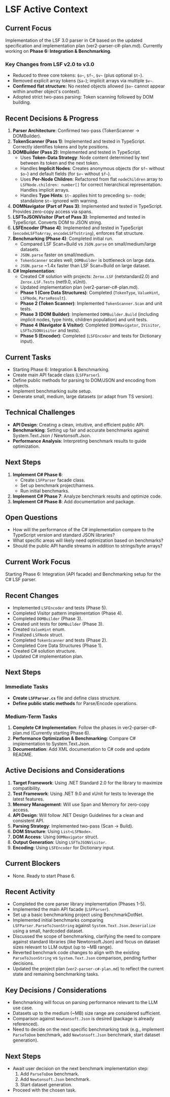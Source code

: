 # LSF Active Context

## Current Focus
Implementation of the LSF 3.0 parser in C# based on the updated specification and implementation plan (ver2-parser-c#-plan.md).
Currently working on **Phase 6: Integration & Benchmarking**.

### Key Changes from LSF v2.0 to v3.0
- Reduced to three core tokens: `$o~`, `$f~`, `$v~` (plus optional `$t~`).
- Removed explicit array tokens (`$a~`); implicit arrays via multiple `$v~`.
- **Confirmed flat structure:** No nested objects allowed (`$o~` cannot appear within another object's context).
- Adopted strict two-pass parsing: Token scanning followed by DOM building.

## Recent Decisions & Progress
1.  **Parser Architecture**: Confirmed two-pass (TokenScanner -> DOMBuilder).
2.  **TokenScanner (Pass 1)**: Implemented and tested in TypeScript. Correctly identifies tokens and byte positions.
3.  **DOMBuilder (Pass 2)**: Implemented and tested in TypeScript.
    *   Uses **Token-Data Strategy**: Node content determined by text between its token and the next token.
    *   Handles **Implicit Nodes**: Creates anonymous objects (for `$f~` without `$o~`) and default fields (for `$v~` without `$f~`).
    *   Uses **Per-Node Children**: Refactored from flat `nodeChildren` array to `LSFNode.children: number[]` for correct hierarchical representation. Handles implicit arrays.
    *   Handles **Type Hints**: `$t~` applies hint to preceding `$v~` node; standalone `$t~` ignored with warning.
4.  **DOMNavigator (Part of Pass 3)**: Implemented and tested in TypeScript. Provides zero-copy access via spans.
5.  **LSFToJSONVisitor (Part of Pass 3)**: Implemented and tested in TypeScript. Converts DOM to JSON string.
6.  **LSFEncoder (Phase 4)**: Implemented and tested in TypeScript (`encodeLSFToArray`, `encodeLSFToString`), enforces flat structure.
7.  **Benchmarking (Phase 4)**: Completed initial run.
    *   Compared LSF Scan+Build vs `JSON.parse` on small/medium/large datasets.
    *   `JSON.parse` faster on small/medium.
    *   `TokenScanner` scales well; `DOMBuilder` is bottleneck on large data.
    *   `JSON.parse` ~1.4x faster than LSF Scan+Build on large dataset.
8.  **C# Implementation**:
    *   Created C# solution with projects: `Zerox.LSF` (netstandard2.0) and `Zerox.LSF.Tests` (net9.0, xUnit).
    *   Updated implementation plan (ver2-parser-c#-plan.md).
    *   **Phase 1 (Core Data Structures)**: Completed (`TokenType`, `ValueHint`, `LSFNode`, `ParseResult`).
    *   **Phase 2 (Token Scanner)**: Implemented `TokenScanner.Scan` and unit tests.
    *   **Phase 3 (DOM Builder)**: Implemented `DOMBuilder.Build` (including implicit nodes, type hints, children population) and unit tests.
    *   **Phase 4 (Navigator & Visitor)**: Completed (`DOMNavigator`, `IVisitor`, `LSFToJSONVisitor` and tests).
    *   **Phase 5 (Encoder)**: Completed (`LSFEncoder` and tests for Dictionary input).

## Current Tasks
- Starting Phase 6: Integration & Benchmarking.
- Create main API facade class (`LSFParser`).
- Define public methods for parsing to DOM/JSON and encoding from objects.
- Implement benchmarking suite setup.
- Generate small, medium, large datasets (or adapt from TS version).

## Technical Challenges
- **API Design**: Creating a clean, intuitive, and efficient public API.
- **Benchmarking**: Setting up fair and accurate benchmarks against System.Text.Json / Newtonsoft.Json.
- **Performance Analysis**: Interpreting benchmark results to guide optimization.

## Next Steps
1.  **Implement C# Phase 6**: 
    - Create `LSFParser` facade class.
    - Set up benchmark project/harness.
    - Run initial benchmarks.
2.  **Implement C# Phase 7**: Analyze benchmark results and optimize code.
3.  **Implement C# Phase 8**: Add documentation and package.

## Open Questions
- How will the performance of the C# implementation compare to the TypeScript version and standard JSON libraries?
- What specific areas will likely need optimization based on benchmarks?
- Should the public API handle streams in addition to strings/byte arrays?

## Current Work Focus
Starting Phase 6: Integration (API facade) and Benchmarking setup for the C# LSF parser.

## Recent Changes
- Implemented `LSFEncoder` and tests (Phase 5).
- Completed Visitor pattern implementation (Phase 4).
- Completed `DOMBuilder` (Phase 3).
- Created unit tests for `DOMBuilder` (Phase 3).
- Created `ValueHint` enum.
- Finalized `LSFNode` struct.
- Completed `TokenScanner` and tests (Phase 2).
- Completed Core Data Structures (Phase 1).
- Created C# solution structure.
- Updated C# implementation plan.

## Next Steps

### Immediate Tasks
- **Create `LSFParser.cs`** file and define class structure.
- **Define public static methods** for Parse/Encode operations.

### Medium-Term Tasks
1.  **Complete C# Implementation**: Follow the phases in ver2-parser-c#-plan.md (Currently starting Phase 6).
2.  **Performance Optimization & Benchmarking**: Compare C# implementation to System.Text.Json.
3.  **Documentation**: Add XML documentation to C# code and update README.

## Active Decisions and Considerations
1.  **Target Framework**: Using .NET Standard 2.0 for the library to maximize compatibility.
2.  **Test Framework**: Using .NET 9.0 and xUnit for tests to leverage the latest features.
3.  **Memory Management**: Will use Span<T> and Memory<T> for zero-copy access.
4.  **API Design**: Will follow .NET Design Guidelines for a clean and consistent API.
5.  **Parsing Strategy**: Implemented two-pass (Scan -> Build).
6.  **DOM Structure**: Using `List<LSFNode>`.
7.  **DOM Access**: Using `DOMNavigator` struct.
8.  **Output Generation**: Using `LSFToJSONVisitor`.
9.  **Encoding**: Using `LSFEncoder` for Dictionary input.

## Current Blockers
- None. Ready to start Phase 6.

## Recent Activity
- Completed the core parser library implementation (Phases 1-5).
- Implemented the main API facade (`LSFParser`).
- Set up a basic benchmarking project using BenchmarkDotNet.
- Implemented initial benchmarks comparing `LSFParser.ParseToJsonString` against `System.Text.Json.Deserialize` using a small, hardcoded dataset.
- Discussed the scope of benchmarking, clarifying the need to compare against standard libraries (like Newtonsoft.Json) and focus on dataset sizes relevant to LLM output (up to ~MB range).
- Reverted benchmark code changes to align with the existing `ParseToJsonString` vs `System.Text.Json` comparison, pending further decisions.
- Updated the project plan (`ver2-parser-c#-plan.md`) to reflect the current state and remaining benchmarking tasks.

## Key Decisions / Considerations
- Benchmarking will focus on parsing performance relevant to the LLM use case.
- Datasets up to the medium (~MB) size range are considered sufficient.
- Comparison against `Newtonsoft.Json` is desired (package is already referenced).
- Need to decide on the next specific benchmarking task (e.g., implement `ParseToDom` benchmark, add `Newtonsoft.Json` benchmark, start dataset generation).

## Next Steps
- Await user decision on the next benchmark implementation step:
    1. Add `ParseToDom` benchmark.
    2. Add `Newtonsoft.Json` benchmark.
    3. Start dataset generation.
- Proceed with the chosen task. 